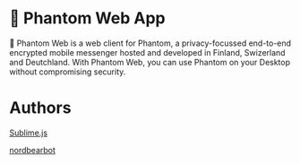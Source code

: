 # 👻 Phantom Web App

👻  Phantom Web is a web client for Phantom, a privacy-focussed end-to-end encrypted mobile messenger hosted and developed in Finland, Swizerland and Deutchland. With Phantom Web, you can use Phantom on your Desktop without compromising security.

# Authors

[Sublime.js](https://github.com/MISHA35656)

[nordbearbot](https://github.com/nordbearbotdev)
